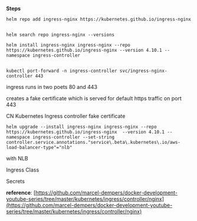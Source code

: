 **Steps**

```
helm repo add ingress-nginx https://kubernetes.github.io/ingress-nginx


helm search repo ingress-nginx --versions

helm install ingress-nginx ingress-nginx --repo https://kubernetes.github.io/ingress-nginx --version 4.10.1 --namespace ingress-controller


kubectl port-forward -n ingress-controller svc/ingress-nginx-controller 443
```


ingress runs in two poets 80 and 443

creates a fake certificate which is served for default https traffic on port 443

CN Kubernetes Ingress controller fake certificate


```
helm upgrade --install ingress-nginx ingress-nginx --repo https://kubernetes.github.io/ingress-nginx  --version 4.10.1 --namespace ingress-controller --set-string controller.service.annotations."service\.beta\.kubernetes\.io/aws-load-balancer-type"="nlb"
```

with NLB


Ingress Class

Secrets





**reference**: [https://github.com/marcel-dempers/docker-development-youtube-series/tree/master/kubernetes/ingress/controller/nginx](https://github.com/marcel-dempers/docker-development-youtube-series/tree/master/kubernetes/ingress/controller/nginx)

